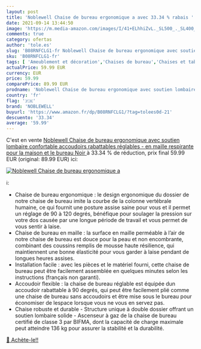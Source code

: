 ```yaml
---
layout: post
title: 'Noblewell Chaise de bureau ergonomique a avec 33.34 % rabais '
date: 2021-09-14 13:44:50
image: 'https://m.media-amazon.com/images/I/41+ELhhiZvL._SL500_._SL400_.jpg'
comments: true
category: ofertas
author: 'tole.es'
slug: 'B08RNFCLG1-fr Noblewell Chaise de bureau ergonomique avec soutien...'
sku: 'B08RNFCLG1-fr'
tags: [ 'Ameublement et décoration','Chaises de bureau','Chaises et tabourets de bureau','Cuisine et Maison','Meubles','Meubles de bureau','noblewell', ]
actualPrice: 59.99 EUR
currency: EUR
price: 59.99
comparePrice: 89.99 EUR
prodname: 'Noblewell Chaise de bureau ergonomique avec soutien lombaire confortable  accoudoirs rabattables réglables - en maille respirante pour la maison et le bureau  Noir '
country: 'fr'
flag: '🇫🇷'
brand: 'NOBLEWELL'
buyurl: 'https://www.amazon.fr/dp/B08RNFCLG1/?tag=tolees0d-21'
descuento: '33.34'
average: '59.99'
---
```


C'est en vente [Noblewell Chaise de bureau ergonomique avec soutien lombaire confortable  accoudoirs rabattables réglables - en maille respirante pour la maison et le bureau  Noir ](https://www.amazon.fr/dp/B08RNFCLG1/?tag=tolees0d-21)  à  33.34 % de réduction, prix final  59.99 EUR (original: 89.99 EUR) ici:

[![Noblewell Chaise de bureau ergonomique a](https://m.media-amazon.com/images/I/41+ELhhiZvL._SL500_._SL400_.jpg)](https://www.amazon.fr/dp/B08RNFCLG1/?tag=tolees0d-21)

ℹ️:

- Chaise de bureau ergonomique : le design ergonomique du dossier de notre chaise de bureau imite la courbe de la colonne vertébrale humaine, ce qui fournit une posture assise saine pour vous et il permet un réglage de 90 à 120 degrés, bénéfique pour soulager la pression sur votre dos causée par une longue période de travail et vous permet de vous sentir à laise.
- Chaise de bureau en maille : la surface en maille perméable à l’air de notre chaise de bureau est douce pour la peau et non encombrante, combinant des coussins remplis de mousse haute résilience, qui maintiennent une bonne élasticité pour vous garder à laise pendant de longues heures assises.
- Installation facile : avec les pièces et le matériel fourni, cette chaise de bureau peut être facilement assemblée en quelques minutes selon les instructions (français non garanti).
- Accoudoir flexible : la chaise de bureau réglable est équipée dun accoudoir rabattable à 90 degrés, qui peut être facilement plié comme une chaise de bureau sans accoudoirs et être mise sous le bureau pour économiser de lespace lorsque vous ne vous en servez pas.
- Chaise robuste et durable - Structure unique à double dossier offrant un soutien lombaire solide - Ascenseur à gaz de la chaise de bureau certifié de classe 3 par BIFMA, dont la capacité de charge maximale peut atteindre 136 kg pour assurer la stabilité et la durabilité.

[🛒 Achète-le!!](https://www.amazon.fr/dp/B08RNFCLG1/?tag=tolees0d-21)
